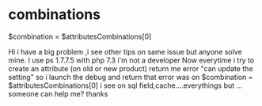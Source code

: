 # combinations
$combination = $attributesCombinations[0]

Hi i have a big problem ,i see other tips on same issue but anyone solve mine. I use ps 1.7.7.5 with php 7.3 i'm not a developer Now everytime i try to create an attribute (on old or new product) return me error "can update the setting" so i launch the debug and return that error was on $combination = $attributesCombinations[0]  i see on sql field,cache....everythings but ... someone can help me? thanks
